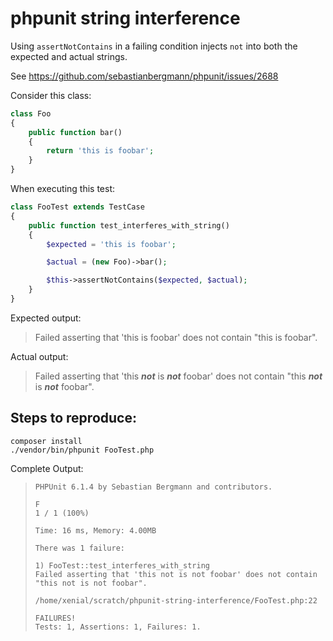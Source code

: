 # phpunit string interference

Using `assertNotContains` in a failing condition injects `not` into both the expected and actual strings.

See https://github.com/sebastianbergmann/phpunit/issues/2688

Consider this class:

```php
class Foo
{
    public function bar()
    {
        return 'this is foobar';
    }
}
```

When executing this test:

```php
class FooTest extends TestCase
{
    public function test_interferes_with_string()
    {
        $expected = 'this is foobar';

        $actual = (new Foo)->bar();

        $this->assertNotContains($expected, $actual);
    }
}
```

Expected output:
> Failed asserting that 'this is foobar' does not contain "this is foobar".

Actual output:
> Failed asserting that 'this ***not*** is ***not*** foobar' does not contain "this ***not*** is ***not*** foobar".

## Steps to reproduce:

    composer install
    ./vendor/bin/phpunit FooTest.php

Complete Output:

>     PHPUnit 6.1.4 by Sebastian Bergmann and contributors.
>     
>     F                                                                   1 / 1 (100%)
>     
>     Time: 16 ms, Memory: 4.00MB
>     
>     There was 1 failure:
>     
>     1) FooTest::test_interferes_with_string
>     Failed asserting that 'this not is not foobar' does not contain "this not is not foobar".
>     
>     /home/xenial/scratch/phpunit-string-interference/FooTest.php:22
>     
>     FAILURES!
>     Tests: 1, Assertions: 1, Failures: 1.
>     
